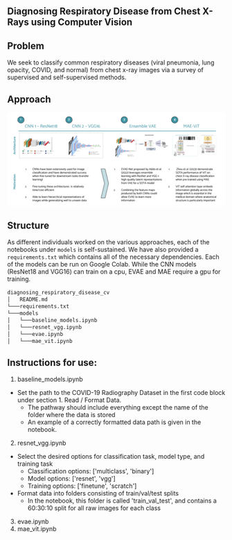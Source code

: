 ## Diagnosing Respiratory Disease from Chest X-Rays using Computer Vision

## Problem
We seek to classify common respiratory diseases (viral pneumonia, lung opacity, COVID, and normal) from chest x-ray images via a survey of supervised and self-supervised methods. 

## Approach
![Screenshot](screenshot.png)

## Structure
As different individuals worked on the various approaches, each of the notebooks under ```models``` is self-sustained. We have also provided a ```requirements.txt``` which contains all of the necessary dependencies. Each of the models can be run on Google Colab. While the CNN models (ResNet18 and VGG16) can train on a cpu, EVAE and MAE require a gpu for training.
```
diagnosing_respiratory_disease_cv
│   README.md
└───requirements.txt
└───models
│   └───baseline_models.ipynb
│   └───resnet_vgg.ipynb
│   └───evae.ipynb
│   └───mae_vit.ipynb
```

## Instructions for use:
1. baseline_models.ipynb
- Set the path to the COVID-19 Radiography Dataset in the first code block under section 1. Read / Format Data.
  - The pathway should include everything except the name of the folder where the data is stored
  - An example of a correctly formatted data path is given in the notebook.

2. resnet_vgg.ipynb
- Select the desired options for classification task, model type, and training task
  - Classification options: ['multiclass', 'binary']
  - Model options: ['resnet', 'vgg']
  - Training options: ['finetune', 'scratch']
- Format data into folders consisting of train/val/test splits
  - In the notebook, this folder is called 'train_val_test', and contains a 60:30:10 split for all raw images for each class

3. evae.ipynb
4. mae_vit.ipynb

